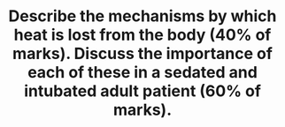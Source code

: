 ---
title: "Describe the mechanisms by which heat is lost from the body (40% of marks). Discuss the importance of each of these in a sedated and intubated adult patient (60% of marks)."
entityType: SAQ
exam: PEX
college: CICM
year: 2016
sitting: B
question: 20
passRate: 59
EC_expectedDomains:
- "A satisfactory answer required use of terms radiation, convection, conduction etc. in the manner defined in the texts, rather than the layman’s use of the terms."
EC_extraCredit:
- "Better answers displayed understanding of the meaning, relative importance and mechanism of methods of heat loss."
- "The second part of the question required application of these concepts in patients with artificial airway and sedatives, particularly change in control of vascular tone and voluntary behavioural control."
---